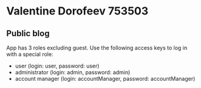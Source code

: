 # Valentine Dorofeev 753503
## Public blog
App has 3 roles excluding guest. Use the following access keys to log in with a special role:
* user (login: user, password: user)
* administrator (login: admin, password: admin)
* account manager (login: accountManager, password: accountManager)